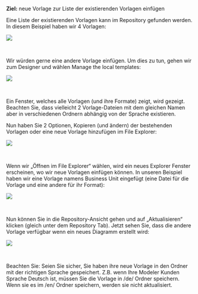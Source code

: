 __Ziel:__ neue Vorlage zur Liste der existierenden Vorlagen einfügen

Eine Liste der existierenden Vorlagen kann im Repository gefunden werden. In diesem Beispiel haben wir 4 Vorlagen:

![](//images.ctfassets.net/utx1h0gfm1om/5YM8ateOU88IU8Cy82UQAM/d6146015e96c069c84c3e96aed1df9e9/329899.png)

 

Wir würden gerne eine andere Vorlage einfügen. Um dies zu tun, gehen wir zum Designer und wählen Manage the local templates: 

![](//images.ctfassets.net/utx1h0gfm1om/6eYyEvQmFUww86ay02ak6M/34e7c51f05d3a63f7412d9332e624564/329898.png)

 

Ein Fenster, welches alle Vorlagen (und ihre Formate) zeigt, wird gezeigt. Beachten Sie, dass vielleicht 2 Vorlage-Dateien mit dem gleichen Namen aber in verschiedenen Ordnern abhängig von der Sprache existieren. 

Nun haben Sie 2 Optionen, Kopieren (und ändern) der bestehenden Vorlagen oder eine neue Vorlage hinzufügen im File Explorer: 



![](//images.ctfassets.net/utx1h0gfm1om/3b37TQx3N688aK44AWIwkU/672573f985a8044c90da121ff908fa9c/329897.png)

 

Wenn wir „Öffnen im File Explorer“ wählen, wird ein neues Explorer Fenster erscheinen, wo wir neue Vorlagen einfügen können. In unseren Beispiel haben wir eine Vorlage namens Business Unit eingefügt (eine Datei für die Vorlage und eine andere für ihr Format):

![](//images.ctfassets.net/utx1h0gfm1om/2EnyRHtE6AYioCYiQyQWC6/0c336d90fcd977941920af8348f6947c/329894.png)

 

Nun können Sie in die Repository-Ansicht gehen und auf „Aktualisieren“ klicken (gleich unter dem Repository Tab). Jetzt sehen Sie, dass die andere Vorlage verfügbar wenn ein neues Diagramm erstellt wird:



![](//images.ctfassets.net/utx1h0gfm1om/7sv9fQ2A80E0AAeAu4KaoE/93296fb3c6914767011fbdd88ece02f1/329895.png)

 

<div class="info">
Beachten Sie: Seien Sie sicher, Sie haben ihre neue Vorlage in den Ordner mit der richtigen Sprache gespeichert. Z.B. wenn Ihre Modeler Kunden Sprache Deutsch ist, müssen Sie die Vorlage in /de/ Ordner speichern. Wenn sie es im /en/ Ordner speichern, werden sie nicht aktualisiert. 
</div>

 

